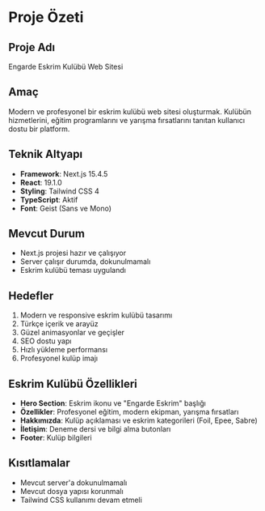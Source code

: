 # Proje Özeti

## Proje Adı
Engarde Eskrim Kulübü Web Sitesi

## Amaç
Modern ve profesyonel bir eskrim kulübü web sitesi oluşturmak. Kulübün hizmetlerini, eğitim programlarını ve yarışma fırsatlarını tanıtan kullanıcı dostu bir platform.

## Teknik Altyapı
- **Framework**: Next.js 15.4.5
- **React**: 19.1.0
- **Styling**: Tailwind CSS 4
- **TypeScript**: Aktif
- **Font**: Geist (Sans ve Mono)

## Mevcut Durum
- Next.js projesi hazır ve çalışıyor
- Server çalışır durumda, dokunulmamalı
- Eskrim kulübü teması uygulandı

## Hedefler
1. Modern ve responsive eskrim kulübü tasarımı
2. Türkçe içerik ve arayüz
3. Güzel animasyonlar ve geçişler
4. SEO dostu yapı
5. Hızlı yükleme performansı
6. Profesyonel kulüp imajı

## Eskrim Kulübü Özellikleri
- **Hero Section**: Eskrim ikonu ve "Engarde Eskrim" başlığı
- **Özellikler**: Profesyonel eğitim, modern ekipman, yarışma fırsatları
- **Hakkımızda**: Kulüp açıklaması ve eskrim kategorileri (Foil, Epee, Sabre)
- **İletişim**: Deneme dersi ve bilgi alma butonları
- **Footer**: Kulüp bilgileri

## Kısıtlamalar
- Mevcut server'a dokunulmamalı
- Mevcut dosya yapısı korunmalı
- Tailwind CSS kullanımı devam etmeli 